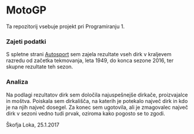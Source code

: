 ﻿# MotoGP

Ta repozitorij vsebuje projekt pri Programiranju 1.

### Zajeti podatki
S spletne strani [Autosport](http://classic.autosport.com/results.php?s=80&y=0&c=0) sem zajela rezultate vseh dirk v kraljevem razredu od začetka tekmovanja, leta 1949, do konca sezone 2016, ter skupne rezultate teh sezon.

### Analiza
Na podlagi rezultatov dirk sem določila najuspešnejše dirkače, proizvajalce in moštva.
Poiskala sem dirkališča, na katerih je potekalo največ dirk in kdo je na njih največ dosegel.
Za konec sem ugotovila, ali je zmagovalec največ dirk v sezoni vedno tudi prvak, oziroma kako pogosto se to zgodi.

Škofja Loka, 25.1.2017